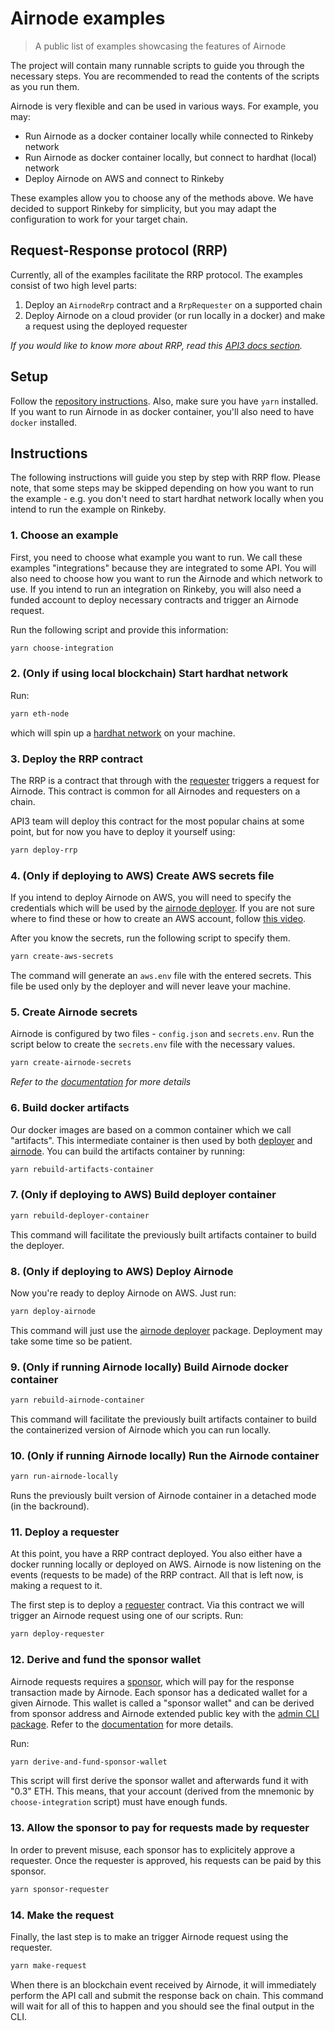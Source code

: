 # Airnode examples

> A public list of examples showcasing the features of Airnode

The project will contain many runnable scripts to guide you through the necessary steps. You are recommended to read the
contents of the scripts as you run them.

Airnode is very flexible and can be used in various ways. For example, you may:
- Run Airnode as a docker container locally while connected to Rinkeby network
- Run Airnode as docker container locally, but connect to hardhat (local) network
- Deploy Airnode on AWS and connect to Rinkeby

These examples allow you to choose any of the methods above. We have decided to support Rinkeby for simplicity, but you
may adapt the configuration to work for your target chain.

## Request-Response protocol (RRP)

Currently, all of the examples facilitate the RRP protocol. The examples consist of two high level parts:
1. Deploy an `AirnodeRrp` contract and a `RrpRequester` on a supported chain
2. Deploy Airnode on a cloud provider (or run locally in a docker) and make a request using the deployed requester

_If you would like to know more about RRP, read this [API3 docs section](https://docs.api3.org/airnode/next/concepts/)._

## Setup

Follow the [repository instructions](https://github.com/api3dao/airnode#instructions).
Also, make sure you have `yarn` installed.
If you want to run Airnode in as docker container, you'll also need to have `docker` installed.

## Instructions

The following instructions will guide you step by step with RRP flow. Please note, that some steps may be skipped
depending on how you want to run the example - e.g. you don't need to start hardhat network locally when you intend to
run the example on Rinkeby.

### 1. Choose an example

First, you need to choose what example you want to run. We call these examples "integrations" because they are
integrated to some API. You will also need to choose how you want to run the Airnode and which network to use. If you intend to run an integration on Rinkeby, you will also need a funded account to deploy necessary contracts and trigger an Airnode request.

Run the following script and provide this information:
```sh
yarn choose-integration
```

### 2. (Only if using local blockchain) Start hardhat network

Run:
```sh
yarn eth-node
```

which will spin up a [hardhat network](https://hardhat.org/hardhat-network/) on your machine.

### 3. Deploy the RRP contract

The RRP is a contract that through with the [requester](link) triggers a request for Airnode. This contract is common for all Airnodes and requesters on a chain.

API3 team will deploy this contract for the most popular chains at some point, but for now you have to deploy it yourself using:

```sh
yarn deploy-rrp
```

### 4. (Only if deploying to AWS) Create AWS secrets file

If you intend to deploy Airnode on AWS, you will need to specify the credentials which will be used by the [airnode
deployer](link). If you are not sure where to find these or how to create an AWS account, follow [this
video](https://www.youtube.com/watch?v=KngM5bfpttA).

After you know the secrets, run the following script to specify them.

```sh
yarn create-aws-secrets
```

The command will generate an `aws.env` file with the entered secrets. This file be used only by the deployer and will
never leave your machine.

### 5. Create Airnode secrets

Airnode is configured by two files - `config.json` and `secrets.env`. Run the script below to create the `secrets.env` file with the necessary values.

```sh
yarn create-airnode-secrets
```

_Refer to the [documentation](https://docs.api3.org/airnode/next/grp-providers/guides/build-an-airnode/configuring-airnode.html) for more details_

### 6. Build docker artifacts

Our docker images are based on a common container which we call "artifacts". This intermediate container is then used by
both [deployer](https://github.com/api3dao/airnode/tree/master/packages/deployer) and
[airnode](https://github.com/api3dao/airnode/tree/master/packages/node). You can build the artifacts container by running:

```sh
yarn rebuild-artifacts-container
```

### 7. (Only if deploying to AWS) Build deployer container

```sh
yarn rebuild-deployer-container
```

This command will facilitate the previously built artifacts container to build the deployer.

### 8. (Only if deploying to AWS) Deploy Airnode

Now you're ready to deploy Airnode on AWS. Just run:

```sh
yarn deploy-airnode
```

This command will just use the [airnode deployer](https://github.com/api3dao/airnode/tree/master/packages/deployer) package. Deployment may take some time so be patient.

### 9. (Only if running Airnode locally) Build Airnode docker container

```sh
yarn rebuild-airnode-container
```

This command will facilitate the previously built artifacts container to build the containerized version of Airnode
which you can run locally.

### 10. (Only if running Airnode locally) Run the Airnode container

```sh
yarn run-airnode-locally
```

Runs the previously built version of Airnode container in a detached mode (in the backround).

### 11. Deploy a requester

At this point, you have a RRP contract deployed. You also either have a docker running locally or deployed on AWS.
Airnode is now listening on the events (requests to be made) of the RRP contract. All that is left now, is making a
request to it. 

The first step is to deploy a [requester](link) contract. Via this contract we will trigger an Airnode request using one
of our scripts. Run:

```sh
yarn deploy-requester
```

### 12. Derive and fund the sponsor wallet

Airnode requests requires a [sponsor](link), which will pay for the response transaction made by Airnode. Each sponsor
has a dedicated wallet for a given Airnode. This wallet is called a "sponsor wallet" and can be derived from sponsor
address and Airnode extended public key with the [admin CLI package](link). Refer to the
[documentation](https://docs.api3.org/airnode/next/grp-developers/requesters-sponsors.html#how-to-derive-a-sponsor-wallet)
for more details.

Run:
```sh
yarn derive-and-fund-sponsor-wallet
```

This script will first derive the sponsor wallet and afterwards fund it with "0.3" ETH. This means, that
your account (derived from the mnemonic by `choose-integration` script) must have enough funds.

### 13. Allow the sponsor to pay for requests made by requester

In order to prevent misuse, each sponsor has to explicitely approve a requester. Once the requester is approved, his
requests can be paid by this sponsor. 

```sh
yarn sponsor-requester
```

### 14. Make the request

Finally, the last step is to make an trigger Airnode request using the requester.

```sh
yarn make-request
```

When there is an blockchain event received by Airnode, it will immediately perform the API call and submit the response
back on chain. This command will wait for all of this to happen and you should see the final output in the CLI.
